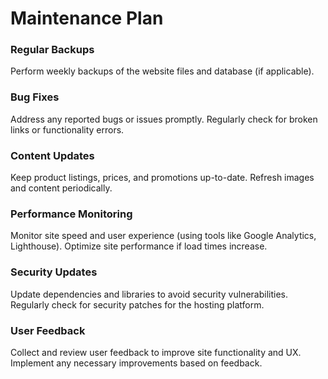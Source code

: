 # Maintenance Plan

### Regular Backups
Perform weekly backups of the website files and database (if applicable).

### Bug Fixes
Address any reported bugs or issues promptly.
Regularly check for broken links or functionality errors.

### Content Updates
Keep product listings, prices, and promotions up-to-date.
Refresh images and content periodically.

### Performance Monitoring
Monitor site speed and user experience (using tools like Google Analytics, Lighthouse).
Optimize site performance if load times increase.

### Security Updates
Update dependencies and libraries to avoid security vulnerabilities.
Regularly check for security patches for the hosting platform.

### User Feedback
Collect and review user feedback to improve site functionality and UX.
Implement any necessary improvements based on feedback.
